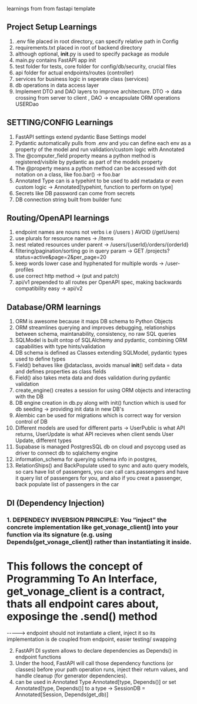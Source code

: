learnings from from fastapi template

## Project Setup Learnings

1. .env file placed in root directory, can specify relative path in Config
2. requirements.txt placed in root of backend directory
3. although optional, **init**.py is used to specify package as module
4. main.py contains FastAPI app init
5. test folder for tests, core folder for config/db/security, crucial files
6. api folder for actual endpoints/routes (controller)
7. services for business logic in seperate class (services)
8. db operations in data access layer
9. Implement DTO and DAO layers to improve architecture. DTO -> data crossing from server to client , DAO -> encapsulate ORM operations USERDao

## SETTING/CONFIG Learnings

1. FastAPI settings extend pydantic Base Settings model
2. Pydantic automatically pulls from .env and you can define each env as a property of the model and run validation/custom logic with Annotated
3. The @computer_field property means a python method is registered/visible by pydantic as part of the models property
4. The @property means a python method can be accessed with dot notation on a class, like foo.bar() -> foo.bar
5. Annotated Type can is a typehint to be used to add metadata or even custom logic -> Annotated[typehint, function to perform on type]
6. Secrets like DB password can come from secrets
7. DB connection string built from builder func

## Routing/OpenAPI learnings

1. endpoint names are nouns not verbs i.e (/users ) AVOID (/getUsers)
2. use plurals for resource names -> /items
3. nest related resources under parent -> /users/{userId}/orders/{orderId}
4. filtering/pagination/sorting go in query param -> GET /projects?status=active&page=2&per_page=20
5. keep words lower case and hyphenated for multiple words -> /user-profiles
6. use correct http method -> (put and patch)
7. api/v1 prepended to all routes per OpenAPI spec, making backwards compatibility easy -> api/v2

## Database/ORM learnings

1. ORM is awesome because it maps DB schema to Python Objects
2. ORM streamlines querying and improves debugging, relationships between schema, maintanability, consistency, no raw SQL queries
3. SQLModel is built ontop of SQLAlchemy and pydantic, combining ORM capabilities with type hints/validation
4. DB schema is defined as Classes extending SQLModel, pydantic types used to define types
5. Field() behaves like @dataclass, avoids manual **init**() self.data = data and defines properties as class fields
6. Field() also takes meta data and does validation during pydantic validation
7. create_engine() creates a session for using ORM objects and interacting with the DB
8. DB engine creation in db.py along with init() function which is used for db seeding -> providing init data in new DB's
9. Alembic can be used for migrations which is correct way for version control of DB
10. Different models are used for different parts -> UserPublic is what API returns, UserUpdate is what API recieves when client sends User Update, different types
11. Supabase is managed PostgresSQL db on cloud and psycopg used as driver to connect db to sqlalchemy engine
12. information_schema for querying schema info in postgres,
13. RelationShips() and BackPopulate used to sync and auto query models, so cars have list of passengers, you can call cars.passengers and have it query list of passengers for you, and also if you creat a passenger, back populate list of passengers in the car

## DI (Dependency Injection)

### 1. DEPENDECY INVERSION PRINCIPLE: You “inject” the concrete implementation like get_vonage_client() into your function via its signature (e.g. using Depends(get_vonage_client)) rather than instantiating it inside.

# This follows the concept of Programming To An Interface, get_vonage_client is a contract, thats all endpoint cares about, exposinge the .send() method

-----> endpoint should not instantiate a client, inject it so its implementation is de coupled from endpoint, easier testing/ swapping

2. FastAPI DI system allows to declare dependencies as Depends() in endpoint functions
3. Under the hood, FastAPI will call those dependency functions (or classes) before your path operation runs, inject their return values, and handle cleanup (for generator dependencies).
4. can be used in Annotated Type Annotated[type, Depends()] or set Annotated[type, Depends()]
   to a type -> SessionDB = Annotated[Session, Depends(get_db)]
